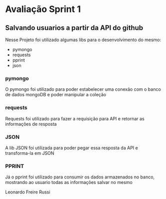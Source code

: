 # Avaliação Sprint 1

## Salvando usuarios a partir da API do github
Nesse Projeto foi utilizado algumas libs para o desenvolvimento do mesmo:

- pymongo
- requests
- pprint
- json


### pymongo
O pymongo foi utilizado para poder estabelecer uma conexão com o banco de dados mongoDB e poder manipular a coleção

### requests
Requests foi utilizado para fazer a requisição para API e retornar as informações de resposta 

### JSON
A lib JSON foi utilizada para poder pegar essa resposta da API e transforma-la em JSON

### PPRINT
Já o pprint foi utilizado para consumir os dados armazenados no banco, mostrando ao usuario todas as informações salvar no mesmo


Leonardo Freire Russi